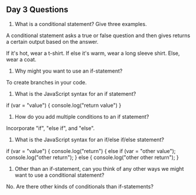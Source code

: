## Day 3 Questions

1. What is a conditional statement? Give three examples.

A conditional statement asks a true or false question and then gives returns a
certain output based on the answer.

If it's hot, wear a t-shirt.
If else it's warm, wear a long sleeve shirt.
Else, wear a coat.

1. Why might you want to use an if-statement?

To create branches in your code.

1. What is the JavaScript syntax for an if statement?

if (var = "value") {
  console.log("return value")
}

1. How do you add multiple conditions to an if statement?

Incorporate "if", "else if", and "else".

1. What is the JavaScript syntax for an if/else if/else statement?

if (var = "value") {
  console.log("return") {
  else if (var = "other value");
  console.log("other return");
  } else {
    console.log("other other return");
}

1. Other than an if-statement, can you think of any other ways we might want to use a conditional statement?

No. Are there other kinds of conditionals than if-statements?
